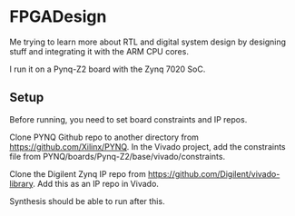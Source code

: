 # FPGADesign

Me trying to learn more about RTL and digital system design by designing stuff and integrating it with the ARM CPU cores.

I run it on a Pynq-Z2 board with the Zynq 7020 SoC.

## Setup
Before running, you need to set board constraints and IP repos.

Clone PYNQ Github repo to another directory from https://github.com/Xilinx/PYNQ.
In the Vivado project, add the constraints file from PYNQ/boards/Pynq-Z2/base/vivado/constraints.

Clone the Digilent Zynq IP repo from https://github.com/Digilent/vivado-library.
Add this as an IP repo in Vivado.

Synthesis should be able to run after this.

